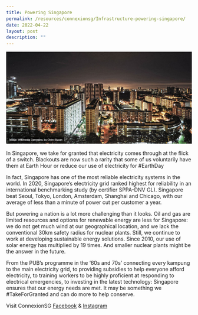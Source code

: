 ```yaml
---
title: Powering Singapore
permalink: /resources/connexionsg/Infrastructure-powering-singapore/
date: 2022-04-22
layout: post
description: ""
---
```

![](/images/fb%20-%20world%20earth%20day.jpg)

In Singapore, we take for granted that electricity comes through at the flick of a switch. Blackouts are now such a rarity that some of us voluntarily have them at Earth Hour or reduce our use of electricity for #EarthDay

In fact, Singapore has one of the most reliable electricity systems in the world. In 2020, Singapore’s electricity grid ranked highest for reliability in an international benchmarking study (by certifier SPPA-DNV GL). Singapore beat Seoul, Tokyo, London, Amsterdam, Shanghai and Chicago, with our average of less than a minute of power cut per customer a year.

But powering a nation is a lot more challenging than it looks. Oil and gas are limited resources and options for renewable energy are less for Singapore: we do not get much wind at our geographical location, and we lack the conventional 30km safety radius for nuclear plants.
Still, we continue to work at developing sustainable energy solutions. Since 2010, our use of solar energy has multiplied by 19 times. And smaller nuclear plants might be the answer in the future.

From the PUB’s programme in the ‘60s and 70s’ connecting every kampung to the main electricity grid, to providing subsidies to help everyone afford electricity, to training workers to be highly proficient at responding to electrical emergencies, to investing in the latest technology: Singapore ensures that our energy needs are met. It may be something we #TakeForGranted and can do more to help conserve.

Visit ConnexionSG [Facebook](https://www.facebook.com/ConnexionSG) & [Instagram](https://www.instagram.com/connexionsg/)